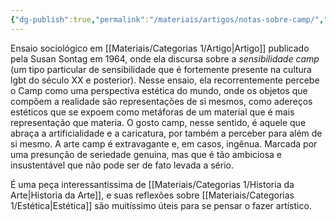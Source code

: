 ```yaml
---
{"dg-publish":true,"permalink":"/materiais/artigos/notas-sobre-camp/","noteIcon":""}
---
```


Ensaio sociológico em [[Materiais/Categorias 1/Artigo\|Artigo]] publicado pela Susan Sontag em 1964, onde ela discursa sobre a *sensibilidade camp* (um tipo particular de sensibilidade que é fortemente presente na cultura lgbt do século XX e posterior). Nesse ensaio, ela recorrentemente percebe o Camp como uma perspectiva estética do mundo, onde os objetos que compõem a realidade são representações de si mesmos, como adereços estéticos que se expoem como metáforas de um material que é mais representação que materia. O gosto camp, nesse sentido, é aquele que abraça a artificialidade e a caricatura, por também a perceber para além de si mesmo. A arte camp é extravagante e, em casos, ingênua. Marcada por uma presunção de seriedade genuina, mas que é tão ambiciosa e insustentável que não pode ser de fato levada a sério.

É uma peça interessantissima de [[Materiais/Categorias 1/Historia da Arte\|Historia da Arte]], e suas reflexões sobre [[Materiais/Categorias 1/Estética\|Estética]] são muitíssimo úteis para se pensar o fazer artístico.